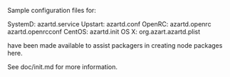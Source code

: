 Sample configuration files for:

SystemD: azartd.service
Upstart: azartd.conf
OpenRC:  azartd.openrc
         azartd.openrcconf
CentOS:  azartd.init
OS X:    org.azart.azartd.plist

have been made available to assist packagers in creating node packages here.

See doc/init.md for more information.
